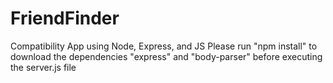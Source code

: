 # FriendFinder
Compatibility App using Node, Express, and JS
Please run "npm install" to download the dependencies "express" and "body-parser" before executing the server.js file
